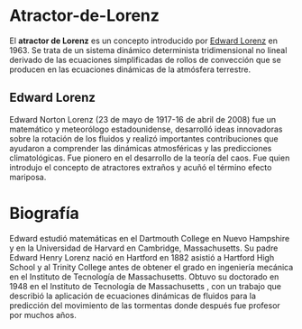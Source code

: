 # Atractor-de-Lorenz

El **atractor de Lorenz** es un concepto introducido por [Edward Lorenz](#edward-lorenz) en 1963. Se trata de un sistema dinámico determinista tridimensional no lineal derivado de las ecuaciones simplificadas de rollos de convección que se producen en las ecuaciones dinámicas de la atmósfera terrestre.

## Edward Lorenz

Edward Norton Lorenz (23 de mayo de 1917-16 de abril de 2008) fue un matemático y meteorólogo estadounidense, desarrolló ideas innovadoras sobre la rotación de los fluidos y realizó importantes contribuciones que ayudaron a comprender las dinámicas atmosféricas y las predicciones climatológicas. Fue pionero en el desarrollo de la teoría del caos. Fue quien introdujo el concepto de atractores extraños y acuñó el término efecto mariposa.

# Biografía

Edward estudió matemáticas en el Dartmouth College en Nuevo Hampshire y en la Universidad de Harvard en Cambridge, Massachusetts.
Su padre Edward Henry Lorenz nació en Hartford en 1882 asistió a Hartford High School y al Trinity College antes de obtener el grado en ingeniería mecánica en el Instituto de Tecnología de Massachusetts.
Obtuvo su doctorado en 1948 en el Instituto de Tecnología de Massachusetts , con un trabajo que describió la aplicación de ecuaciones dinámicas de fluidos para la predicción del movimiento de las tormentas donde después fue profesor por muchos años.